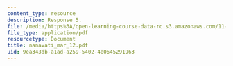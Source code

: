 ```yaml
---
content_type: resource
description: Response 5.
file: /media/https%3A/open-learning-course-data-rc.s3.amazonaws.com/11-946-planning-in-transition-economies-for-growth-and-equity-spring-2004/9ea343dba1ada25954024e0645291963_nanavati_mar_12.pdf
file_type: application/pdf
resourcetype: Document
title: nanavati_mar_12.pdf
uid: 9ea343db-a1ad-a259-5402-4e0645291963
---
```

